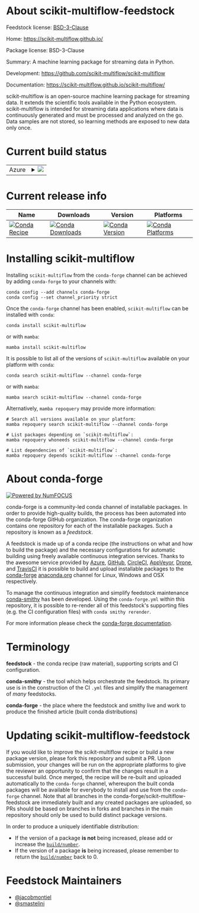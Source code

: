 About scikit-multiflow-feedstock
================================

Feedstock license: [BSD-3-Clause](https://github.com/conda-forge/scikit-multiflow-feedstock/blob/main/LICENSE.txt)

Home: https://scikit-multiflow.github.io/

Package license: BSD-3-Clause

Summary: A machine learning package for streaming data in Python.

Development: https://github.com/scikit-multiflow/scikit-multiflow

Documentation: https://scikit-multiflow.github.io/scikit-multiflow/

scikit-multiflow is an open-source machine learning package for streaming data.
It extends the scientific tools available in the Python ecosystem.
scikit-multiflow is intended for streaming data applications where data is
continuously generated and must be processed and analyzed on the go.
Data samples are not stored, so learning methods are exposed to new data only once.


Current build status
====================


<table>
    
  <tr>
    <td>Azure</td>
    <td>
      <details>
        <summary>
          <a href="https://dev.azure.com/conda-forge/feedstock-builds/_build/latest?definitionId=6524&branchName=main">
            <img src="https://dev.azure.com/conda-forge/feedstock-builds/_apis/build/status/scikit-multiflow-feedstock?branchName=main">
          </a>
        </summary>
        <table>
          <thead><tr><th>Variant</th><th>Status</th></tr></thead>
          <tbody><tr>
              <td>linux_64_python3.10.____cpython</td>
              <td>
                <a href="https://dev.azure.com/conda-forge/feedstock-builds/_build/latest?definitionId=6524&branchName=main">
                  <img src="https://dev.azure.com/conda-forge/feedstock-builds/_apis/build/status/scikit-multiflow-feedstock?branchName=main&jobName=linux&configuration=linux%20linux_64_python3.10.____cpython" alt="variant">
                </a>
              </td>
            </tr><tr>
              <td>linux_64_python3.11.____cpython</td>
              <td>
                <a href="https://dev.azure.com/conda-forge/feedstock-builds/_build/latest?definitionId=6524&branchName=main">
                  <img src="https://dev.azure.com/conda-forge/feedstock-builds/_apis/build/status/scikit-multiflow-feedstock?branchName=main&jobName=linux&configuration=linux%20linux_64_python3.11.____cpython" alt="variant">
                </a>
              </td>
            </tr><tr>
              <td>linux_64_python3.12.____cpython</td>
              <td>
                <a href="https://dev.azure.com/conda-forge/feedstock-builds/_build/latest?definitionId=6524&branchName=main">
                  <img src="https://dev.azure.com/conda-forge/feedstock-builds/_apis/build/status/scikit-multiflow-feedstock?branchName=main&jobName=linux&configuration=linux%20linux_64_python3.12.____cpython" alt="variant">
                </a>
              </td>
            </tr><tr>
              <td>linux_64_python3.8.____cpython</td>
              <td>
                <a href="https://dev.azure.com/conda-forge/feedstock-builds/_build/latest?definitionId=6524&branchName=main">
                  <img src="https://dev.azure.com/conda-forge/feedstock-builds/_apis/build/status/scikit-multiflow-feedstock?branchName=main&jobName=linux&configuration=linux%20linux_64_python3.8.____cpython" alt="variant">
                </a>
              </td>
            </tr><tr>
              <td>linux_64_python3.9.____cpython</td>
              <td>
                <a href="https://dev.azure.com/conda-forge/feedstock-builds/_build/latest?definitionId=6524&branchName=main">
                  <img src="https://dev.azure.com/conda-forge/feedstock-builds/_apis/build/status/scikit-multiflow-feedstock?branchName=main&jobName=linux&configuration=linux%20linux_64_python3.9.____cpython" alt="variant">
                </a>
              </td>
            </tr><tr>
              <td>osx_64_python3.10.____cpython</td>
              <td>
                <a href="https://dev.azure.com/conda-forge/feedstock-builds/_build/latest?definitionId=6524&branchName=main">
                  <img src="https://dev.azure.com/conda-forge/feedstock-builds/_apis/build/status/scikit-multiflow-feedstock?branchName=main&jobName=osx&configuration=osx%20osx_64_python3.10.____cpython" alt="variant">
                </a>
              </td>
            </tr><tr>
              <td>osx_64_python3.11.____cpython</td>
              <td>
                <a href="https://dev.azure.com/conda-forge/feedstock-builds/_build/latest?definitionId=6524&branchName=main">
                  <img src="https://dev.azure.com/conda-forge/feedstock-builds/_apis/build/status/scikit-multiflow-feedstock?branchName=main&jobName=osx&configuration=osx%20osx_64_python3.11.____cpython" alt="variant">
                </a>
              </td>
            </tr><tr>
              <td>osx_64_python3.12.____cpython</td>
              <td>
                <a href="https://dev.azure.com/conda-forge/feedstock-builds/_build/latest?definitionId=6524&branchName=main">
                  <img src="https://dev.azure.com/conda-forge/feedstock-builds/_apis/build/status/scikit-multiflow-feedstock?branchName=main&jobName=osx&configuration=osx%20osx_64_python3.12.____cpython" alt="variant">
                </a>
              </td>
            </tr><tr>
              <td>osx_64_python3.8.____cpython</td>
              <td>
                <a href="https://dev.azure.com/conda-forge/feedstock-builds/_build/latest?definitionId=6524&branchName=main">
                  <img src="https://dev.azure.com/conda-forge/feedstock-builds/_apis/build/status/scikit-multiflow-feedstock?branchName=main&jobName=osx&configuration=osx%20osx_64_python3.8.____cpython" alt="variant">
                </a>
              </td>
            </tr><tr>
              <td>osx_64_python3.9.____cpython</td>
              <td>
                <a href="https://dev.azure.com/conda-forge/feedstock-builds/_build/latest?definitionId=6524&branchName=main">
                  <img src="https://dev.azure.com/conda-forge/feedstock-builds/_apis/build/status/scikit-multiflow-feedstock?branchName=main&jobName=osx&configuration=osx%20osx_64_python3.9.____cpython" alt="variant">
                </a>
              </td>
            </tr><tr>
              <td>win_64_python3.10.____cpython</td>
              <td>
                <a href="https://dev.azure.com/conda-forge/feedstock-builds/_build/latest?definitionId=6524&branchName=main">
                  <img src="https://dev.azure.com/conda-forge/feedstock-builds/_apis/build/status/scikit-multiflow-feedstock?branchName=main&jobName=win&configuration=win%20win_64_python3.10.____cpython" alt="variant">
                </a>
              </td>
            </tr><tr>
              <td>win_64_python3.11.____cpython</td>
              <td>
                <a href="https://dev.azure.com/conda-forge/feedstock-builds/_build/latest?definitionId=6524&branchName=main">
                  <img src="https://dev.azure.com/conda-forge/feedstock-builds/_apis/build/status/scikit-multiflow-feedstock?branchName=main&jobName=win&configuration=win%20win_64_python3.11.____cpython" alt="variant">
                </a>
              </td>
            </tr><tr>
              <td>win_64_python3.12.____cpython</td>
              <td>
                <a href="https://dev.azure.com/conda-forge/feedstock-builds/_build/latest?definitionId=6524&branchName=main">
                  <img src="https://dev.azure.com/conda-forge/feedstock-builds/_apis/build/status/scikit-multiflow-feedstock?branchName=main&jobName=win&configuration=win%20win_64_python3.12.____cpython" alt="variant">
                </a>
              </td>
            </tr><tr>
              <td>win_64_python3.8.____cpython</td>
              <td>
                <a href="https://dev.azure.com/conda-forge/feedstock-builds/_build/latest?definitionId=6524&branchName=main">
                  <img src="https://dev.azure.com/conda-forge/feedstock-builds/_apis/build/status/scikit-multiflow-feedstock?branchName=main&jobName=win&configuration=win%20win_64_python3.8.____cpython" alt="variant">
                </a>
              </td>
            </tr><tr>
              <td>win_64_python3.9.____cpython</td>
              <td>
                <a href="https://dev.azure.com/conda-forge/feedstock-builds/_build/latest?definitionId=6524&branchName=main">
                  <img src="https://dev.azure.com/conda-forge/feedstock-builds/_apis/build/status/scikit-multiflow-feedstock?branchName=main&jobName=win&configuration=win%20win_64_python3.9.____cpython" alt="variant">
                </a>
              </td>
            </tr>
          </tbody>
        </table>
      </details>
    </td>
  </tr>
</table>

Current release info
====================

| Name | Downloads | Version | Platforms |
| --- | --- | --- | --- |
| [![Conda Recipe](https://img.shields.io/badge/recipe-scikit--multiflow-green.svg)](https://anaconda.org/conda-forge/scikit-multiflow) | [![Conda Downloads](https://img.shields.io/conda/dn/conda-forge/scikit-multiflow.svg)](https://anaconda.org/conda-forge/scikit-multiflow) | [![Conda Version](https://img.shields.io/conda/vn/conda-forge/scikit-multiflow.svg)](https://anaconda.org/conda-forge/scikit-multiflow) | [![Conda Platforms](https://img.shields.io/conda/pn/conda-forge/scikit-multiflow.svg)](https://anaconda.org/conda-forge/scikit-multiflow) |

Installing scikit-multiflow
===========================

Installing `scikit-multiflow` from the `conda-forge` channel can be achieved by adding `conda-forge` to your channels with:

```
conda config --add channels conda-forge
conda config --set channel_priority strict
```

Once the `conda-forge` channel has been enabled, `scikit-multiflow` can be installed with `conda`:

```
conda install scikit-multiflow
```

or with `mamba`:

```
mamba install scikit-multiflow
```

It is possible to list all of the versions of `scikit-multiflow` available on your platform with `conda`:

```
conda search scikit-multiflow --channel conda-forge
```

or with `mamba`:

```
mamba search scikit-multiflow --channel conda-forge
```

Alternatively, `mamba repoquery` may provide more information:

```
# Search all versions available on your platform:
mamba repoquery search scikit-multiflow --channel conda-forge

# List packages depending on `scikit-multiflow`:
mamba repoquery whoneeds scikit-multiflow --channel conda-forge

# List dependencies of `scikit-multiflow`:
mamba repoquery depends scikit-multiflow --channel conda-forge
```


About conda-forge
=================

[![Powered by
NumFOCUS](https://img.shields.io/badge/powered%20by-NumFOCUS-orange.svg?style=flat&colorA=E1523D&colorB=007D8A)](https://numfocus.org)

conda-forge is a community-led conda channel of installable packages.
In order to provide high-quality builds, the process has been automated into the
conda-forge GitHub organization. The conda-forge organization contains one repository
for each of the installable packages. Such a repository is known as a *feedstock*.

A feedstock is made up of a conda recipe (the instructions on what and how to build
the package) and the necessary configurations for automatic building using freely
available continuous integration services. Thanks to the awesome service provided by
[Azure](https://azure.microsoft.com/en-us/services/devops/), [GitHub](https://github.com/),
[CircleCI](https://circleci.com/), [AppVeyor](https://www.appveyor.com/),
[Drone](https://cloud.drone.io/welcome), and [TravisCI](https://travis-ci.com/)
it is possible to build and upload installable packages to the
[conda-forge](https://anaconda.org/conda-forge) [anaconda.org](https://anaconda.org/)
channel for Linux, Windows and OSX respectively.

To manage the continuous integration and simplify feedstock maintenance
[conda-smithy](https://github.com/conda-forge/conda-smithy) has been developed.
Using the ``conda-forge.yml`` within this repository, it is possible to re-render all of
this feedstock's supporting files (e.g. the CI configuration files) with ``conda smithy rerender``.

For more information please check the [conda-forge documentation](https://conda-forge.org/docs/).

Terminology
===========

**feedstock** - the conda recipe (raw material), supporting scripts and CI configuration.

**conda-smithy** - the tool which helps orchestrate the feedstock.
                   Its primary use is in the construction of the CI ``.yml`` files
                   and simplify the management of *many* feedstocks.

**conda-forge** - the place where the feedstock and smithy live and work to
                  produce the finished article (built conda distributions)


Updating scikit-multiflow-feedstock
===================================

If you would like to improve the scikit-multiflow recipe or build a new
package version, please fork this repository and submit a PR. Upon submission,
your changes will be run on the appropriate platforms to give the reviewer an
opportunity to confirm that the changes result in a successful build. Once
merged, the recipe will be re-built and uploaded automatically to the
`conda-forge` channel, whereupon the built conda packages will be available for
everybody to install and use from the `conda-forge` channel.
Note that all branches in the conda-forge/scikit-multiflow-feedstock are
immediately built and any created packages are uploaded, so PRs should be based
on branches in forks and branches in the main repository should only be used to
build distinct package versions.

In order to produce a uniquely identifiable distribution:
 * If the version of a package **is not** being increased, please add or increase
   the [``build/number``](https://docs.conda.io/projects/conda-build/en/latest/resources/define-metadata.html#build-number-and-string).
 * If the version of a package **is** being increased, please remember to return
   the [``build/number``](https://docs.conda.io/projects/conda-build/en/latest/resources/define-metadata.html#build-number-and-string)
   back to 0.

Feedstock Maintainers
=====================

* [@jacobmontiel](https://github.com/jacobmontiel/)
* [@smastelini](https://github.com/smastelini/)

